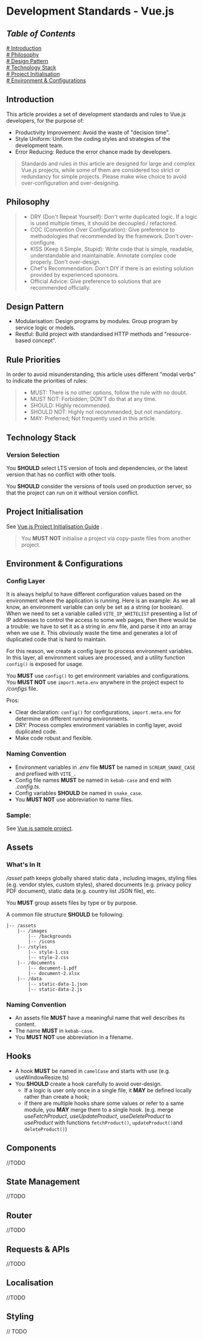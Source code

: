 # Development Standards - Vue.js

## *Table of Contents*

[# Introduction](#introduction)  
[# Philosophy](#philosophy)  
[# Design Pattern](#design-pattern)  
[# Technology Stack](#technology-stack)  
[# Project Initialisation](#project-initialisation)  
[# Environment & Configurations](#environment--configurations)

<a name="introduction"></a>

## Introduction

This article provides a set of development standards and rules to Vue.js developers, for the purpose of:

- Productivity Improvement: Avoid the waste of "decision time".
- Style Uniform: Uniform the coding styles and strategies of the development team.
- Error Reducing: Reduce the error chance made by developers.

> Standards and rules in this article are designed for large and complex Vue.js projects, while some of them are
> considered too strict or redundancy for simple projects. Please make wise choice to avoid over-configuration and
> over-designing.

<a name="philosophy"></a>

## Philosophy

> - DRY (Don't Repeat Yourself): Don't write duplicated logic. If a logic is used multiple times, it should be decoupled
    / refactored.
> - COC (Convention Over Configuration): Give preference to methodologies that recommended by the framework. Don't
    over-configure.
> - KISS (Keep it Simple, Stupid): Write code that is simple, readable, understandable and maintainable. Annotate
    complex code properly. Don't over-design.
> - Chef's Recommendation: Don't DIY if there is an existing solution provided by experienced sponsors.
> - Official Advice: Give preference to solutions that are recommended officially.

<a name="design-pattern"></a>

## Design Pattern

- Modularisation: Design programs by modules. Group program by service logic or models.
- Restful: Build project with standardised HTTP methods and "resource-based concept".

<a name="rule-priorities"></a>

## Rule Priorities

In order to avoid misunderstanding, this article uses different "modal verbs" to indicate the priorities of rules:

> - MUST: There is no other options, follow the rule with no doubt.
> - MUST NOT: Forbidden; DON'T do that at any time.
> - SHOULD: Highly recommended.
> - SHOULD NOT: Highly not recommended, but not mandatory.
> - MAY: Preferred; Not frequently used in this article.

<a name="technology-stack"></a>

## Technology Stack

### Version Selection

You **SHOULD** select LTS version of tools and dependencies, or the latest version that has no conflict with other
tools.

You **SHOULD** consider the versions of tools used on production server, so that the project can run on it without
version conflict.

<a name="project-initialisation"></a>

## Project Initialisation

See [Vue.js Project Initialisation Guide](https://github.com/lifebyte-systems/lifebyte-web-development-standards/blob/main/vue-js/project-initialisation-guide.md)
.

> You **MUST NOT** initialise a project via copy-paste files from another project.

<a name="environment-configurations"></a>

## Environment & Configurations

### Config Layer

It is always helpful to have different configuration values based on the environment where the application is running.
Here is an example: As we all know, an environment variable can only be set as a string (or boolean). When we need to
set a variable called `VITE_IP_WHITELIST` presenting a list of IP addresses to control the access to some web pages,
then there would be a trouble: we have to set it as a string in .env file, and parse it into an array when we use it.
This obviously waste the time and generates a lot of duplicated code that is hard to maintain.

For this reason, we create a config layer to process environment variables. In this layer, all environment values are
processed, and a utility function `config()` is exposed for usage.

You **MUST** use `config()` to get environment variables and configurations. You **MUST NOT** use `import.meta.env`
anywhere in the project expect to */configs* file.

Pros:

- Clear declaration: `config()` for configurations, `import.meta.env` for determine on different running environments.
- DRY: Process complex environment variables in config layer, avoid duplicated code.
- Make code robust and flexible.

### Naming Convention

- Environment variables in *.env* file **MUST** be named in `SCREAM_SNAKE_CASE` and prefixed with `VITE_`.
- Config file names **MUST** be named in `kebab-case` and end with *.config.ts*.
- Config variables **SHOULD** be named in `snake_case`.
- You **MUST NOT** use abbreviation to name files.

### Sample:

See [Vue.js sample project](https://github.com/lifebyte-systems/lifebyte-web-vue-sample).

<a name="assets"></a>

## Assets

### What's In It

*/asset* path keeps globally shared static data , including images, styling files (e.g. vendor styles,
custom styles), shared documents (e.g. privacy policy PDF document), static data (e.g. country list JSON file), etc.

You **MUST** group assets files by type or by purpose.

A common file structure **SHOULD** be following:

```text
|-- /assets
    |-- /images
        |-- /backgrounds
        |-- /icons
    |-- /styles
        |-- style-1.css
        |-- style-2.css
    |-- /documents
        |-- document-1.pdf
        |-- document-2.xlsx
    |-- /data
        |-- static-data-1.json
        |-- static-data-2.js
```

### Naming Convention

- An assets file **MUST** have a meaningful name that well describes its content.
- The name **MUST** in `kebab-case`.
- You **MUST NOT** use abbreviation in a filename.

<a name="utilities-hooks"></a>

## Hooks

- A hook **MUST** be named in `camelCase` and starts with *use* (e.g. useWindowResize.ts)
- You **SHOULD** create a hook carefully to avoid over-design.
    - If a logic is user only once in a single file, it **MAY** be defined locally rather than create a hook;
    - if there are multiple hooks share some values or refer to a same module, you **MAY** merge them to a single
      hook. (e.g. merge *useFetchProduct*, *useUpdateProduct*, *useDeleteProduct* to *useProduct* with
      functions `fetchProduct()`, `updateProduct()`and `deleteProduct()`)
      <a name="components"></a>

## Components

//TODO

<a name="state-management"></a>

## State Management

//TODO

<a name="router"></a>

## Router

//TODO

<a name="requests-apis"></a>

## Requests & APIs

//TODO

<a name="localisation"></a>

## Localisation

//TODO

## Styling

// TODO
